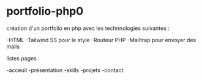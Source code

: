 # portfolio-php0


création d'un portfolio en php avec les technnologies suivantes :

-HTML
-Tailwind SS pour le style
-Routeur PHP
-Mailtrap pour envoyer des mails

listes pages :

-acceuil
-présentation
-skills
-projets
-contact